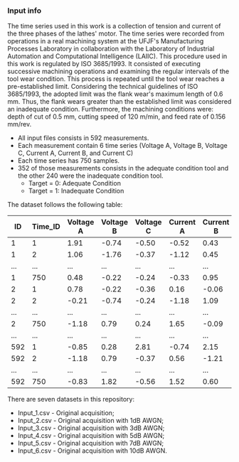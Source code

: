### Input info

The time series used in this work is a collection of tension and current of the three phases of the lathes' motor. The time series were recorded from operations in a real machining system at the UFJF's Manufacturing Processes Laboratory in collaboration with the Laboratory of Industrial Automation and Computational Intelligence (LAIIC). This procedure used in this work is regulated by ISO 3685/1993. It consisted of executing successive machining operations and examining the regular intervals of the tool wear condition. This process is repeated until the tool wear reaches a pre-established limit. Considering the technical guidelines of ISO 3685/1993, the adopted limit was the flank wear's maximum length of 0.6 mm. Thus, the flank wears greater than the established limit was considered an inadequate condition. Furthermore, the machining conditions were: depth of cut of 0.5 mm, cutting speed of 120 m/min, and feed rate of 0.156 mm/rev.


 - All input files consists in 592 measurements.
 - Each measurement contain 6 time series (Voltage A, Voltage B, Voltage C, Current A, Current B, and Current C)
 - Each time series has 750 samples.
 - 352 of those measurements consists in the adequate condition tool and the other 240 were the inadequate condition tool.
   - Target = 0: Adequate Condition
   - Target = 1: Inadequate Condition


The dataset follows the following table:


| ID  | Time_ID | Voltage A | Voltage B | Voltage C | Current A | Current B | Current C | Target |
|-----|---------|-----------|-----------|-----------|-----------|-----------|-----------|--------|
| 1   | 1       |  1.91     | -0.74     | -0.50     | -0.52     |  0.43     | -1.03     |      1 |
| 1   | 2       |  1.06     | -1.76     | -0.37     | -1.12     |  0.45     |  1.17     |      1 |
| ... | ...     | ...       | ...       | ...       | ...       | ...       | ...       | ...    |
| 1   | 750     |  0.48     | -0.22     | -0.24     | -0.33     |  0.95     | -1.69     |      1 |
| 2   | 1       |  0.78     | -0.22     | -0.36     |  0.16     | -0.06     |  1.45     |      1 |
| 2   | 2       | -0.21     | -0.74     | -0.24     | -1.18     |  1.09     |  0.46     |      1 |
| ... | ...     | ...       | ...       | ...       | ...       | ...       | ...       | ...    |
| 2   | 750     | -1.18     |  0.79     |  0.24     |  1.65     | -0.09     | -0.09     |      1 |
| ... | ...     | ...       | ...       | ...       | ...       | ...       | ...       | ...    |
| 592 | 1       | -0.85     |  0.28     |  2.81     | -0.74     |  2.15     |  0.07     |      0 |
| 592 | 2       | -1.18     |  0.79     | -0.37     |  0.56     | -1.21     |  0.64     |      0 |
| ... | ...     | ...       | ...       | ...       | ...       | ...       | ...       | ...    |
| 592 | 750     | -0.83     |  1.82     | -0.56     |  1.52     |  0.60     | -0.97     |      0 |


There are seven datasets in this repository:

 - Input_1.csv - Original acquisition;
 - Input_2.csv - Original acquisition with  1dB AWGN;
 - Input_3.csv - Original acquisition with  3dB AWGN;
 - Input_4.csv - Original acquisition with  5dB AWGN;
 - Input_5.csv - Original acquisition with  7dB AWGN;
 - Input_6.csv - Original acquisition with 10dB AWGN.

